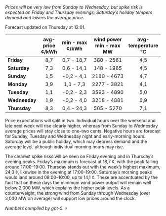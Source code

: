 *Prices will be very low from Sunday to Wednesday, but spike risk is expected on Friday and Thursday evenings; Saturday’s holiday tempers demand and lowers the average price.*

Forecast updated on Thursday at 12:01.

|  | avg-<br>price<br>¢/kWh | min - max<br>¢/kWh | wind power<br>min - max<br>MW | avg-<br>temperature<br>°C |
|:-------------|:----------------:|:----------------:|:-------------:|:-------------:|
| **Friday** | 8,7 | 0,7 - 18,7 | 380 - 2561 | 4,5 |
| **Saturday** | 7,3 | 0,6 - 14,1 | 148 - 1965 | 4,5 |
| **Sunday** | 1,5 | -0,2 - 4,1 | 2180 - 4673 | 4,7 |
| **Monday** | 3,9 | 1,1 - 7,3 | 2277 - 3821 | 4,1 |
| **Tuesday** | 1,1 | -0,2 - 2,3 | 3593 - 4890 | 5,0 |
| **Wednesday** | 1,9 | -0,2 - 4,0 | 3218 - 4881 | 6,9 |
| **Thursday** | 8,3 | 0,4 - 24,3 | 505 - 5270 | 7,1 |

Price expectations will split in two. Individual hours over the weekend and late next week will rise clearly higher, whereas from Sunday to Wednesday average prices will stay close to one–two cents. Negative hours are forecast for Sunday, Tuesday and Wednesday night and early-morning hours. Saturday will be a public holiday, which may depress demand and the average level, although individual morning hours may rise.

The clearest spike risks will be seen on Friday evening and in Thursday’s evening peaks. Friday’s maximum is forecast at 18,7 ¢, with the peak falling around 17:00–19:00. Thursday stands out with the week’s highest maximum, 24,3 ¢, likewise in the evening at 17:00–19:00. Saturday’s morning peaks would land around 08:00–10:00, up to 14,1 ¢. These are accentuated by the fact that on these days the minimum wind power output will remain well below 2,000 MW, which explains the higher peak levels. As a counterweight, the strong wind from Sunday through Wednesday (over 3,000 MW on average) will support low prices around the clock.

*Numbers compiled by gpt-5.* ⚡️

